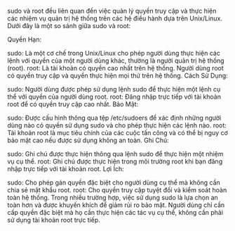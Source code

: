 sudo và root đều liên quan đến việc quản lý quyền truy cập và thực hiện các nhiệm vụ quản trị hệ thống trên các hệ điều hành dựa trên Unix/Linux. Dưới đây là một so sánh giữa sudo và root:

Quyền Hạn:

sudo: Là một cơ chế trong Unix/Linux cho phép người dùng thực hiện các lệnh với quyền của một người dùng khác, thường là người quản trị hệ thống (root).
root: Là tài khoản có quyền cao nhất trên hệ thống. Người dùng root có quyền truy cập và quyền thực hiện mọi thứ trên hệ thống.
Cách Sử Dụng:

sudo: Người dùng được phép sử dụng lệnh sudo để thực hiện một lệnh cụ thể với quyền của người dùng root.
root: Đăng nhập trực tiếp với tài khoản root để có quyền truy cập cao nhất.
Bảo Mật:

sudo: Được cấu hình thông qua tệp /etc/sudoers để xác định những người dùng nào có quyền sử dụng sudo và cho phép thực hiện các lệnh nào.
root: Tài khoản root là mục tiêu chính của các cuộc tấn công và có thể bị nguy cơ bảo mật cao nếu được sử dụng không an toàn.
Ghi Chú:

sudo: Ghi chú được thực hiện thông qua lệnh sudo để thực hiện một nhiệm vụ cụ thể.
root: Ghi chú được thực hiện trong môi trường root khi bạn đăng nhập trực tiếp với tài khoản root.
Lợi Ích:

sudo: Cho phép gán quyền đặc biệt cho người dùng cụ thể mà không cần chia sẻ mật khẩu root.
root: Cho quyền truy cập tuyệt đối và kiểm soát hoàn toàn hệ thống.
Trong nhiều trường hợp, việc sử dụng sudo là lựa chọn an toàn hơn và được khuyến khích để giảm rủi ro bảo mật. Người dùng chỉ cần cấp quyền đặc biệt mà họ cần thực hiện các tác vụ cụ thể, không cần phải sử dụng tài khoản root trực tiếp.





